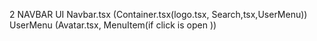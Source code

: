 2 NAVBAR UI
    Navbar.tsx (Container.tsx(logo.tsx, Search,tsx,UserMenu))
        UserMenu (Avatar.tsx, MenuItem(if click is open ))